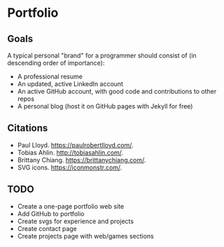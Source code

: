 # Portfolio

## Goals
A typical personal "brand" for a programmer should consist of (in descending order of importance):
- A professional resume
- An updated, active LinkedIn account
- An active GitHub account, with good code and contributions to other repos
- A personal blog (host it on GitHub pages with Jekyll for free)

## Citations
- Paul Lloyd. https://paulrobertlloyd.com/.
- Tobias Ahlin. http://tobiasahlin.com/.
- Brittany Chiang. https://brittanychiang.com/.
- SVG icons. https://iconmonstr.com/.

## TODO
- Create a one-page portfolio web site
- Add GitHub to portfolio
- Create svgs for experience and projects
- Create contact page
- Create projects page with web/games sections